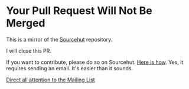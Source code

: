 # Your Pull Request Will Not Be Merged

This is a mirror of the [Sourcehut](https://git.sr.ht/~emneo/libgomoku) repository.

I will close this PR.

If you want to contribute, please do so on Sourcehut.
[Here is how](https://git-send-email.io).
Yes, it requires sending an email. 
It's easier than it sounds.

[Direct all attention to the Mailing List](https://lists.sr.ht/~emneo/liskvork-devel)

